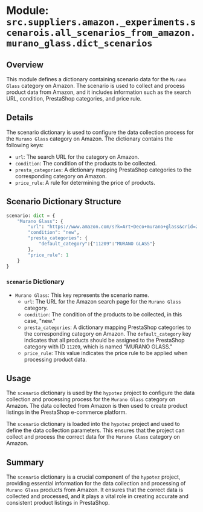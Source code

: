 # Module: `src.suppliers.amazon._experiments.scenarois.all_scenarios_from_amazon.murano_glass.dict_scenarios`

## Overview

This module defines a dictionary containing scenario data for the `Murano Glass` category on Amazon. The scenario is used to collect and process product data from Amazon, and it includes information such as the search URL, condition, PrestaShop categories, and price rule.

## Details

The scenario dictionary is used to configure the data collection process for the `Murano Glass` category on Amazon. The dictionary contains the following keys:

- `url`: The search URL for the category on Amazon.
- `condition`: The condition of the products to be collected.
- `presta_categories`: A dictionary mapping PrestaShop categories to the corresponding category on Amazon.
- `price_rule`: A rule for determining the price of products.

## Scenario Dictionary Structure

```python
scenario: dict = {
    "Murano Glass": {
        "url": "https://www.amazon.com/s?k=Art+Deco+murano+glass&crid=24Q0ZZYVNOQMP&sprefix=art+deco+murano+glass%2Caps%2C230&ref=nb_sb_noss",
        "condition": "new",
        "presta_categories": {
            "default_category":{"11209":"MURANO GLASS"}
        },
        "price_rule": 1
    }
}
```

### `scenario` Dictionary

- `Murano Glass`: This key represents the scenario name.
    - `url`: The URL for the Amazon search page for the `Murano Glass` category.
    - `condition`: The condition of the products to be collected, in this case, "new."
    - `presta_categories`: A dictionary mapping PrestaShop categories to the corresponding category on Amazon. The `default_category` key indicates that all products should be assigned to the PrestaShop category with ID `11209`, which is named "MURANO GLASS."
    - `price_rule`: This value indicates the price rule to be applied when processing product data.

## Usage

The `scenario` dictionary is used by the `hypotez` project to configure the data collection and processing process for the `Murano Glass` category on Amazon. The data collected from Amazon is then used to create product listings in the PrestaShop e-commerce platform.

The `scenario` dictionary is loaded into the `hypotez` project and used to define the data collection parameters. This ensures that the project can collect and process the correct data for the `Murano Glass` category on Amazon.

## Summary

The `scenario` dictionary is a crucial component of the `hypotez` project, providing essential information for the data collection and processing of `Murano Glass` products from Amazon. It ensures that the correct data is collected and processed, and it plays a vital role in creating accurate and consistent product listings in PrestaShop.